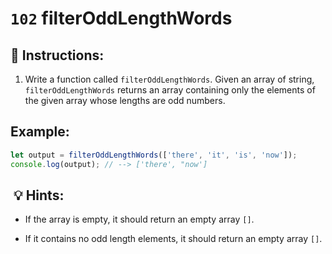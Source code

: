 # `102` filterOddLengthWords

## 📝 Instructions:

1. Write a function called `filterOddLengthWords`. Given an array of string, `filterOddLengthWords` returns an array containing only the elements of the given array whose lengths are odd numbers.

## Example:

```js
let output = filterOddLengthWords(['there', 'it', 'is', 'now']);
console.log(output); // --> ['there', "now']
```

##  💡 Hints:

- If the array is empty, it should return an empty array `[]`.

- If it contains no odd length elements, it should return an empty array `[]`.

